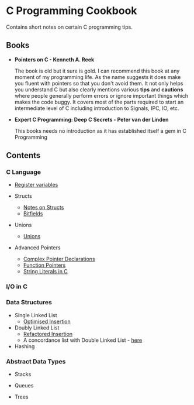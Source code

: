 # C Programming Cookbook

Contains short notes on certain C programming tips.

## Books

- **Pointers on C - Kenneth A. Reek** <p>
The book is old but it sure is gold. I can recommend this book at any moment of my programming life. As the name suggests it does make you fluent with pointers so that you don't avoid them. It not only helps you understand C but also clearly mentions various **tips** and **cautions** where people generally perform errors or ignore important things which makes the code buggy. It covers most of the parts required to start an intermediate level of C including introduction to Signals, IPC, IO, etc. 
	
- **Expert C Programming: Deep C Secrets - Peter van der Linden** <p>
	This books needs no introduction as it has established itself a gem in C Programming

## Contents

### C Language

- [Register variables](./Misc/registers.md)

- Structs
	- [Notes on Structs](./Structs/struct.md)
	- [Bitfields](./Structs/bitfields.md)

- Unions
	- [Unions](./Unions/unions.md)

- Advanced Pointers
	- [Complex Pointer Declarations](./Pointers/adv-pointer-expressions.md)
	- [Function Pointers](./Pointers/function-pointers.md)
	- [String Literals in C](./Pointers/string-literals.md)      

### I/O in C


### Data Structures

- Single Linked List
	- [Optimised Insertion](./Data%20Structures/singleLinkList.md)
- Doubly Linked List
	- [Refactored Insertion](./Data%20Structures/doubleLinkList.md)
	- A concordance list with Double Linked List - [here](./Data%20Structures/concList.md)
- Hashing

### Abstract Data Types

- Stacks

- Queues

- Trees 
